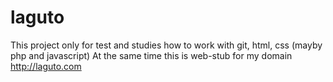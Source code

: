 laguto
======
This project only for test and studies how to work with git, html, css (mayby php and javascript)
At the same time this is web-stub for my domain http://laguto.com
